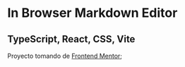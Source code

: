 # In Browser Markdown Editor

## TypeScript, React, CSS, Vite

Proyecto tomando de [Frontend Mentor](https://www.frontendmentor.io/challenges);


